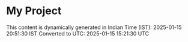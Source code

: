 # My Project

This content is dynamically generated in Indian Time (IST): 2025-01-15 20:51:30 IST
Converted to UTC: 2025-01-15 15:21:30 UTC

